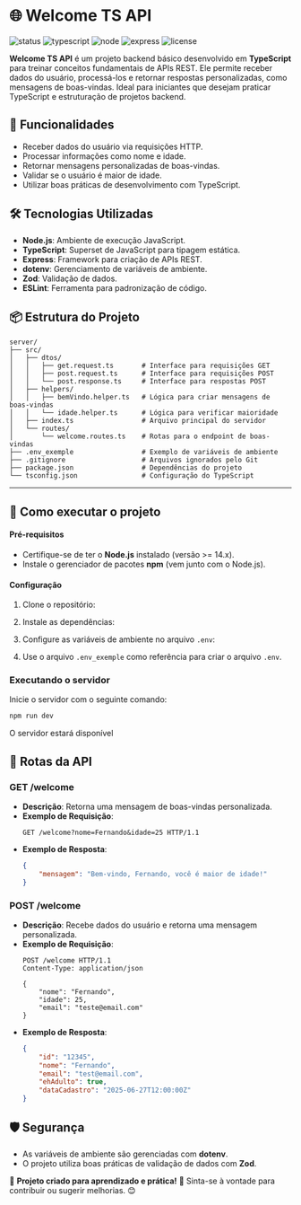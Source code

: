 # 🌐 Welcome TS API

![status](https://img.shields.io/badge/status-finalizado-green)
![typescript](https://img.shields.io/badge/typescript-%5E4.x-blue)
![node](https://img.shields.io/badge/node-%3E%3D14.x-green)
![express](https://img.shields.io/badge/express-%5E4.x-blue)
![license](https://img.shields.io/badge/license-MIT-blue)

**Welcome TS API** é um projeto backend básico desenvolvido em **TypeScript** para treinar conceitos fundamentais de APIs REST. Ele permite receber dados do usuário, processá-los e retornar respostas personalizadas, como mensagens de boas-vindas. Ideal para iniciantes que desejam praticar TypeScript e estruturação de projetos backend.


## 📌 Funcionalidades

- Receber dados do usuário via requisições HTTP.
- Processar informações como nome e idade.
- Retornar mensagens personalizadas de boas-vindas.
- Validar se o usuário é maior de idade.
- Utilizar boas práticas de desenvolvimento com TypeScript.


## 🛠️ Tecnologias Utilizadas

- **Node.js**: Ambiente de execução JavaScript.
- **TypeScript**: Superset de JavaScript para tipagem estática.
- **Express**: Framework para criação de APIs REST.
- **dotenv**: Gerenciamento de variáveis de ambiente.
- **Zod**: Validação de dados.
- **ESLint**: Ferramenta para padronização de código.


## 📦 Estrutura do Projeto

```
server/
├── src/
│   ├── dtos/
│   │   ├── get.request.ts       # Interface para requisições GET
│   │   ├── post.request.ts      # Interface para requisições POST
│   │   └── post.response.ts     # Interface para respostas POST
│   ├── helpers/
│   │   ├── bemVindo.helper.ts   # Lógica para criar mensagens de boas-vindas
│   │   └── idade.helper.ts      # Lógica para verificar maioridade
│   ├── index.ts                 # Arquivo principal do servidor
│   └── routes/
│       └── welcome.routes.ts    # Rotas para o endpoint de boas-vindas
├── .env_exemple                 # Exemplo de variáveis de ambiente
├── .gitignore                   # Arquivos ignorados pelo Git
├── package.json                 # Dependências do projeto
└── tsconfig.json                # Configuração do TypeScript
```

---

## 🚀 Como executar o projeto

#### **Pré-requisitos**
- Certifique-se de ter o **Node.js** instalado (versão >= 14.x).
- Instale o gerenciador de pacotes **npm** (vem junto com o Node.js).

#### **Configuração**
1. Clone o repositório:

2. Instale as dependências:

3. Configure as variáveis de ambiente no arquivo `.env`:

4. Use o arquivo `.env_exemple` como referência para criar o arquivo `.env`.

### **Executando o servidor**
Inicie o servidor com o seguinte comando:
```bash
npm run dev
```

O servidor estará disponível


## 🔗 Rotas da API

### **GET /welcome**
- **Descrição**: Retorna uma mensagem de boas-vindas personalizada.
- **Exemplo de Requisição**:
  ```http
  GET /welcome?nome=Fernando&idade=25 HTTP/1.1
  ```
- **Exemplo de Resposta**:
  ```json
  {
      "mensagem": "Bem-vindo, Fernando, você é maior de idade!"
  }
  ```

### **POST /welcome**
- **Descrição**: Recebe dados do usuário e retorna uma mensagem personalizada.
- **Exemplo de Requisição**:
  ```http
  POST /welcome HTTP/1.1
  Content-Type: application/json

  {
      "nome": "Fernando",
      "idade": 25,
      "email": "teste@email.com"
  }
  ```
- **Exemplo de Resposta**:
  ```json
  {
      "id": "12345",
      "nome": "Fernando",
      "email": "test@email.com",
      "ehAdulto": true,
      "dataCadastro": "2025-06-27T12:00:00Z"
  }
  ```


## 🛡️ Segurança
- As variáveis de ambiente são gerenciadas com **dotenv**.
- O projeto utiliza boas práticas de validação de dados com **Zod**.


🔹 **Projeto criado para aprendizado e prática!** 🚀 Sinta-se à vontade para contribuir ou sugerir melhorias. 😊